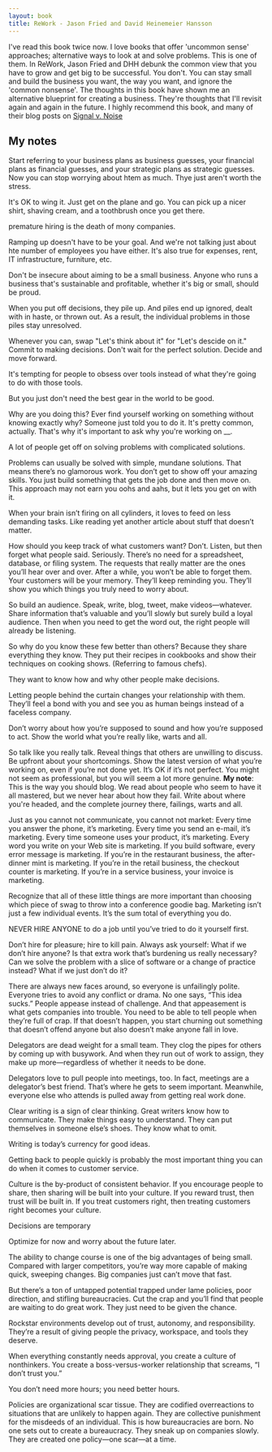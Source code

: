 ```yaml
---
layout: book
title: ReWork - Jason Fried and David Heinemeier Hansson
---
```


I've read this book twice now. I love books that offer 'uncommon sense' approaches; alternative ways to look at and solve problems. This is one of them. In ReWork, Jason Fried and DHH debunk the common view that you have to grow and get big to be successful. You don't. You can stay small and build the business you want, the way you want, and ignore the 'common nonsense'. The thoughts in this book have shown me an alternative blueprint for creating a business. They're thoughts that I'll revisit again and again in the future. I highly recommend this book, and many of their blog posts on [Signal v. Noise](https://m.signalvnoise.com/)

## My notes

Start referring to your business plans as business guesses, your financial plans as financial guesses, and your strategic plans as strategic guesses. Now you can stop worrying about htem as much. Thye just aren't worth the stress.

It's OK to wing it. Just get on the plane and go. You can pick up a nicer shirt, shaving cream, and a toothbrush once you get there.

premature hiring is the death of mony companies.

Ramping up doesn't have to be your goal. And we're not talking just about hte number of employees you have either. It's also true for expenses, rent, IT infrastructure, furniture, etc.

Don't be insecure about aiming to be a small business. Anyone who runs a business that's sustainable and profitable, whether it's big or small, should be proud.

When you put off decisions, they pile up. And piles end up ignored, dealt with in haste, or thrown out. As a result, the individual problems in those piles stay unresolved.

Whenever you can, swap "Let's think about it" for "Let's descide on it." Commit to making decisions. Don't wait for the perfect solution. Decide and move forward.

It's tempting for people to obsess over tools instead of what they're going to do with those tools.

But you just don't need the best gear in the world to be good.

Why are you doing this? Ever find yourself working on something without knowing exactly why? Someone just told you to do it. It's pretty common, actually. That's why it's important to ask why you're working on __. 

A lot of people get off on solving problems with complicated solutions.

Problems can usually be solved with simple, mundane solutions. That means there’s no glamorous work. You don’t get to show off your amazing skills. You just build something that gets the job done and then move on. This approach may not earn you oohs and aahs, but it lets you get on with it.

When your brain isn’t firing on all cylinders, it loves to feed on less demanding tasks. Like reading yet another article about stuff that doesn’t matter.

How should you keep track of what customers want? Don’t. Listen, but then forget what people said. Seriously. There’s no need for a spreadsheet, database, or filing system. The requests that really matter are the ones you’ll hear over and over. After a while, you won’t be able to forget them. Your customers will be your memory. They’ll keep reminding you. They’ll show you which things you truly need to worry about.

So build an audience. Speak, write, blog, tweet, make videos—whatever. Share information that’s valuable and you’ll slowly but surely build a loyal audience. Then when you need to get the word out, the right people will already be listening.

So why do you know these few better than others? Because they share everything they know. They put their recipes in cookbooks and show their techniques on cooking shows. (Referring to famous chefs).

They want to know how and why other people make decisions.

Letting people behind the curtain changes your relationship with them. They’ll feel a bond with you and see you as human beings instead of a faceless company.

Don’t worry about how you’re supposed to sound and how you’re supposed to act. Show the world what you’re really like, warts and all.

So talk like you really talk. Reveal things that others are unwilling to discuss. Be upfront about your shortcomings. Show the latest version of what you’re working on, even if you’re not done yet. It’s OK if it’s not perfect. You might not seem as professional, but you will seem a lot more genuine. **My note**: This is the way you should blog. We read about people who seem to have it all mastered, but we never hear about how they fail. Write about where you're headed, and the complete journey there, failings, warts and all.

Just as you cannot not communicate, you cannot not market: Every time you answer the phone, it’s marketing. Every time you send an e-mail, it’s marketing. Every time someone uses your product, it’s marketing. Every word you write on your Web site is marketing. If you build software, every error message is marketing. If you’re in the restaurant business, the after-dinner mint is marketing. If you’re in the retail business, the checkout counter is marketing. If you’re in a service business, your invoice is marketing.

Recognize that all of these little things are more important than choosing which piece of swag to throw into a conference goodie bag. Marketing isn’t just a few individual events. It’s the sum total of everything you do.

NEVER HIRE ANYONE to do a job until you’ve tried to do it yourself first.

Don’t hire for pleasure; hire to kill pain. Always ask yourself: What if we don’t hire anyone? Is that extra work that’s burdening us really necessary? Can we solve the problem with a slice of software or a change of practice instead? What if we just don’t do it?

There are always new faces around, so everyone is unfailingly polite. Everyone tries to avoid any conflict or drama. No one says, “This idea sucks.” People appease instead of challenge. And that appeasement is what gets companies into trouble. You need to be able to tell people when they’re full of crap. If that doesn’t happen, you start churning out something that doesn’t offend anyone but also doesn’t make anyone fall in love.

Delegators are dead weight for a small team. They clog the pipes for others by coming up with busywork. And when they run out of work to assign, they make up more—regardless of whether it needs to be done.

Delegators love to pull people into meetings, too. In fact, meetings are a delegator’s best friend. That’s where he gets to seem important. Meanwhile, everyone else who attends is pulled away from getting real work done.

Clear writing is a sign of clear thinking. Great writers know how to communicate. They make things easy to understand. They can put themselves in someone else’s shoes. They know what to omit.

Writing is today’s currency for good ideas.

Getting back to people quickly is probably the most important thing you can do when it comes to customer service.

Culture is the by-product of consistent behavior. If you encourage people to share, then sharing will be built into your culture. If you reward trust, then trust will be built in. If you treat customers right, then treating customers right becomes your culture.

Decisions are temporary

Optimize for now and worry about the future later.

The ability to change course is one of the big advantages of being small. Compared with larger competitors, you’re way more capable of making quick, sweeping changes. Big companies just can’t move that fast.

But there’s a ton of untapped potential trapped under lame policies, poor direction, and stifling bureaucracies. Cut the crap and you’ll find that people are waiting to do great work. They just need to be given the chance.

Rockstar environments develop out of trust, autonomy, and responsibility. They’re a result of giving people the privacy, workspace, and tools they deserve.

When everything constantly needs approval, you create a culture of nonthinkers. You create a boss-versus-worker relationship that screams, “I don’t trust you.”

You don’t need more hours; you need better hours.

Policies are organizational scar tissue. They are codified overreactions to situations that are unlikely to happen again. They are collective punishment for the misdeeds of an individual. This is how bureaucracies are born. No one sets out to create a bureaucracy. They sneak up on companies slowly. They are created one policy—one scar—at a time.

